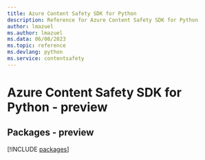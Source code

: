 ```yaml
---
title: Azure Content Safety SDK for Python
description: Reference for Azure Content Safety SDK for Python
author: lmazuel
ms.author: lmazuel
ms.data: 06/08/2023
ms.topic: reference
ms.devlang: python
ms.service: contentsafety
---
```

# Azure Content Safety SDK for Python - preview
## Packages - preview
[!INCLUDE [packages](content-safety-index.md)]